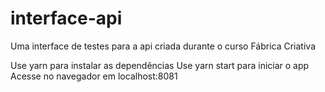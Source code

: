 # interface-api
Uma interface de testes para a api criada durante o curso Fábrica Criativa

Use yarn para instalar as dependências
Use yarn start para iniciar o app
Acesse no navegador em localhost:8081
